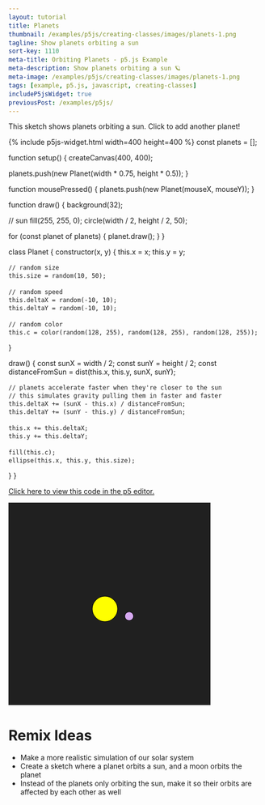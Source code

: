 ```yaml
---
layout: tutorial
title: Planets
thumbnail: /examples/p5js/creating-classes/images/planets-1.png
tagline: Show planets orbiting a sun
sort-key: 1110
meta-title: Orbiting Planets - p5.js Example
meta-description: Show planets orbiting a sun 🪐
meta-image: /examples/p5js/creating-classes/images/planets-1.png
tags: [example, p5.js, javascript, creating-classes]
includeP5jsWidget: true
previousPost: /examples/p5js/
---
```


This sketch shows planets orbiting a sun. Click to add another planet!

{% include p5js-widget.html width=400 height=400 %}
const planets = [];

function setup() {
  createCanvas(400, 400);

  planets.push(new Planet(width * 0.75, height * 0.5));
}

function mousePressed() {
  planets.push(new Planet(mouseX, mouseY));
}

function draw() {
  background(32);

  // sun
  fill(255, 255, 0);
  circle(width / 2, height / 2, 50);

  for (const planet of planets) {
    planet.draw();
  }
}

class Planet {
  constructor(x, y) {
    this.x = x;
    this.y = y;

    // random size
    this.size = random(10, 50);

    // random speed
    this.deltaX = random(-10, 10);
    this.deltaY = random(-10, 10);

    // random color
    this.c = color(random(128, 255), random(128, 255), random(128, 255));
  }

  draw() {
    const sunX = width / 2;
    const sunY = height / 2;
    const distanceFromSun = dist(this.x, this.y, sunX, sunY);

    // planets accelerate faster when they're closer to the sun
    // this simulates gravity pulling them in faster and faster
    this.deltaX += (sunX - this.x) / distanceFromSun;
    this.deltaY += (sunY - this.y) / distanceFromSun;

    this.x += this.deltaX;
    this.y += this.deltaY;

    fill(this.c);
    ellipse(this.x, this.y, this.size);
  }
}
</script>

[Click here to view this code in the p5 editor.](https://editor.p5js.org/KevinWorkman/sketches/MURWIBSHP)

![planets](/examples/p5js/creating-classes/images/planets-2.gif)

# Remix Ideas

- Make a more realistic simulation of our solar system
- Create a sketch where a planet orbits a sun, and a moon orbits the planet
- Instead of the planets only orbiting the sun, make it so their orbits are affected by each other as well
